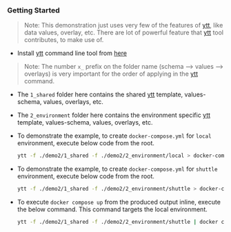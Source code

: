 ### Getting Started

> Note: This demonstration just uses very few of the features of [ytt](https://carvel.dev/ytt/), like data values, overlay, etc. There are lot of powerful feature that [ytt](https://carvel.dev/ytt/) tool contributes, to make use of. 

- Install [ytt](https://carvel.dev/ytt/) command line tool from [here](https://carvel.dev/ytt/docs/v0.46.x/install/)

> Note: The number `x_` prefix on the folder name (schema --> values --> overlays) is very important for the order of applying in the [ytt](https://carvel.dev/ytt/) command.

- The `1_shared` folder here contains the shared [ytt](https://carvel.dev/ytt/) template, values-schema, values, overlays, etc. 

- The `2_environment` folder here contains the environment specific [ytt](https://carvel.dev/ytt/) template, values-schema, values, overlays, etc.

- To demonstrate the example, to create `docker-compose.yml` for `local` environment, execute below code from the root. 

    ```sh
    ytt -f ./demo2/1_shared -f ./demo2/2_environment/local > docker-compose-demo2-local.yml
    ```

- To demonstrate the example, to create `docker-compose.yml` for `shuttle` environment, execute below code from the root. 

    ```sh
    ytt -f ./demo2/1_shared -f ./demo2/2_environment/shuttle > docker-compose-demo2-shuttle.yml
    ```

- To execute `docker compose up` from the produced output inline, execute the below command. This command targets the local environment.
    
    ```sh
    ytt -f ./demo2/1_shared -f ./demo2/2_environment/shuttle | docker compose -f- up
    ```
